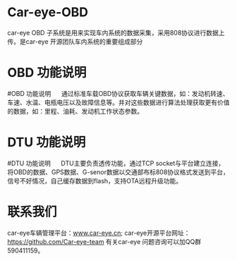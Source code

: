 # Car-eye-OBD
car-eye OBD 子系统是用来实现车内系统的数据采集，采用808协议进行数据上传。是car-eye 开源团队车内系统的重要组成部分
# OBD 功能说明
#OBD 功能说明
      通过标准车载OBD协议获取车辆关键数据，如：发动机转速、车速、水温、电瓶电压以及故障信息等。并对这些数据进行算法处理获取更有价值的数据，如：里程、油耗、发动机工作状态参数。

# DTU 功能说明
#DTU 功能说明
      DTU主要负责透传功能，通过TCP socket与平台建立连接，将OBD的数据、GPS数据、G-senor数据以交通部布标808协议格式发送到平台，信号不好情况，自己缓存数据到flash，支持OTA远程升级功能。
      


# 联系我们

car-eye车辆管理平台：www.car-eye.cn; car-eye开源平台网址：https://github.com/Car-eye-team 有关car-eye 问题咨询可以加QQ群590411159。





